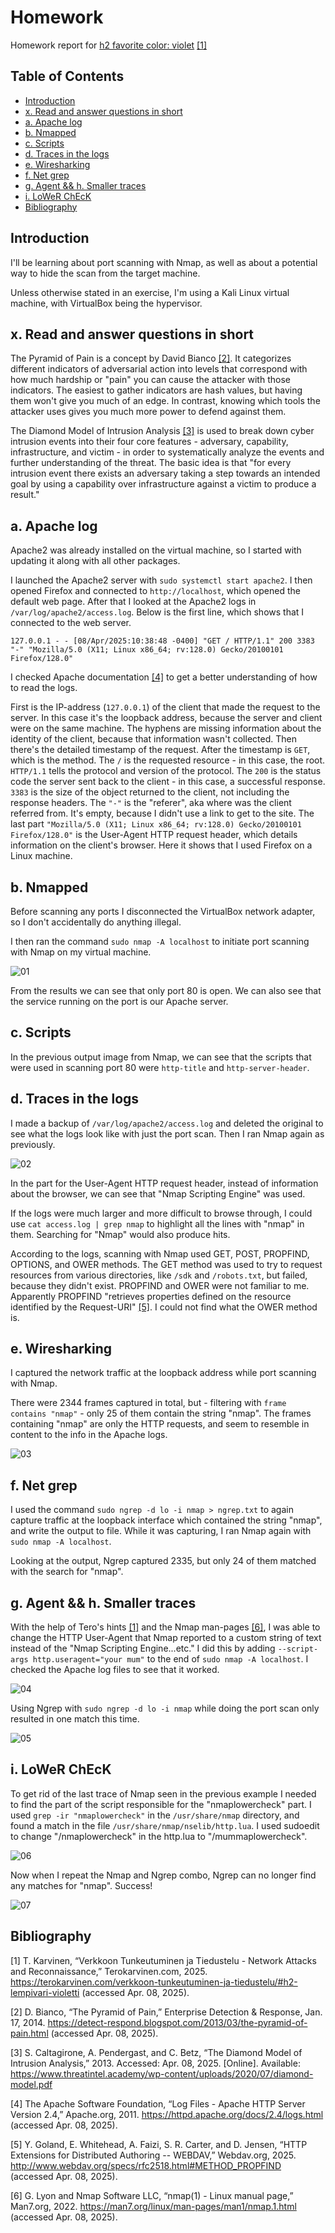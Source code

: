 # Homework

Homework report for [h2 favorite color: violet](https://terokarvinen.com/verkkoon-tunkeutuminen-ja-tiedustelu/#h2-lempivari-violetti) [[1]](#bibliography)

## Table of Contents

- [Introduction](#1-introduction)
- [x. Read and answer questions in short](#x-read-and-answer-questions-in-short)
- [a. Apache log](#a-apache-log)
- [b. Nmapped](#b-nmapped)
- [c. Scripts](#c-scripts)
- [d. Traces in the logs](#d-traces-in-the-logs)
- [e. Wiresharking](#e-wiresharking)
- [f. Net grep](#f-net-grep)
- [g. Agent && h. Smaller traces](#g-agent--h-smaller-traces)
- [i. LoWeR ChEcK](#i-lower-check)
- [Bibliography](#bibliography)

## Introduction

I'll be learning about port scanning with Nmap, as well as about a potential way to hide the scan from the target machine.

Unless otherwise stated in an exercise, I'm using a Kali Linux virtual machine, with VirtualBox being the hypervisor.

## x. Read and answer questions in short

The Pyramid of Pain is a concept by David Bianco [[2]](#bibliography). It categorizes different indicators of adversarial action into levels that correspond with how much hardship or "pain" you can cause the attacker with those indicators. The easiest to gather indicators are hash values, but having them won't give you much of an edge. In contrast, knowing which tools the attacker uses gives you much more power to defend against them.

The Diamond Model of Intrusion Analysis [[3]](#bibliography) is used to break down cyber intrusion events into their four core features - adversary, capability, infrastructure, and victim - in order to systematically analyze the events and further understanding of the threat. The basic idea is that "for every intrusion event there exists an adversary taking a step towards an intended goal by using a capability over infrastructure against a victim to produce a result."

## a. Apache log

Apache2 was already installed on the virtual machine, so I started with updating it along with all other packages.

I launched the Apache2 server with ``sudo systemctl start apache2``. I then opened Firefox and connected to ``http://localhost``, which opened the default web page. After that I looked at the Apache2 logs in ``/var/log/apache2/access.log``. Below is the first line, which shows that I connected to the web server.

```
127.0.0.1 - - [08/Apr/2025:10:38:48 -0400] "GET / HTTP/1.1" 200 3383 "-" "Mozilla/5.0 (X11; Linux x86_64; rv:128.0) Gecko/20100101 Firefox/128.0"
```

I checked Apache documentation [[4]](#bibliography) to get a better understanding of how to read the logs.

First is the IP-address (``127.0.0.1``) of the client that made the request to the server. In this case it's the loopback address, because the server and client were on the same machine. The hyphens are missing information about the identity of the client, because that information wasn't collected. Then there's the detailed timestamp of the request. After the timestamp is ``GET``, which is the method. The ``/`` is the requested resource - in this case, the root. ``HTTP/1.1`` tells the protocol and version of the protocol. The ``200`` is the status code the server sent back to the client - in this case, a successful response. ``3383`` is the size of the object returned to the client, not including the response headers. The ``"-"`` is the "referer", aka where was the client referred from. It's empty, because I didn't use a link to get to the site. The last part ``"Mozilla/5.0 (X11; Linux x86_64; rv:128.0) Gecko/20100101 Firefox/128.0"`` is the User-Agent HTTP request header, which details information on the client's browser. Here it shows that I used Firefox on a Linux machine.

## b. Nmapped

Before scanning any ports I disconnected the VirtualBox network adapter, so I don't accidentally do anything illegal.

I then ran the command ``sudo nmap -A localhost`` to initiate port scanning with Nmap on my virtual machine.

![01](imgs/h2-01.png)

From the results we can see that only port 80 is open. We can also see that the service running on the port is our Apache server.

## c. Scripts

In the previous output image from Nmap, we can see that the scripts that were used in scanning port 80 were ``http-title`` and ``http-server-header``.

## d. Traces in the logs

I made a backup of ``/var/log/apache2/access.log`` and deleted the original to see what the logs look like with just the port scan. Then I ran Nmap again as previously.

![02](imgs/h2-02.png)

In the part for the User-Agent HTTP request header, instead of information about the browser, we can see that "Nmap Scripting Engine" was used. 

If the logs were much larger and more difficult to browse through, I could use ``cat access.log | grep nmap`` to highlight all the lines with "nmap" in them. Searching for "Nmap" would also produce hits.

According to the logs, scanning with Nmap used GET, POST, PROPFIND, OPTIONS, and OWER methods. The GET method was used to try to request resources from various directories, like ``/sdk`` and ``/robots.txt``, but failed, because they didn't exist. PROPFIND and OWER were not familiar to me. Apparently PROPFIND "retrieves properties defined on the resource identified by the Request-URI" [[5]](#bibliography). I could not find what the OWER method is.

## e. Wiresharking

I captured the network traffic at the loopback address while port scanning with Nmap. 

There were 2344 frames captured in total, but - filtering with ``frame contains "nmap"`` - only 25 of them contain the string "nmap". The frames containing "nmap" are only the HTTP requests, and seem to resemble in content to the info in the Apache logs.

![03](imgs/h2-03.png)

## f. Net grep

I used the command ``sudo ngrep -d lo -i nmap > ngrep.txt`` to again capture traffic at the loopback interface which contained the string "nmap", and write the output to file. While it was capturing, I ran Nmap again with ``sudo nmap -A localhost``.

Looking at the output, Ngrep captured 2335, but only 24 of them matched with the search for "nmap".

## g. Agent && h. Smaller traces

With the help of Tero's hints [[1]](#bibliography) and the Nmap man-pages [[6]](#bibliography), I was able to change the HTTP User-Agent that Nmap reported to a custom string of text instead of the "Nmap Scripting Engine...etc." I did this by adding ``--script-args http.useragent="your mum"`` to the end of ``sudo nmap -A localhost``. I checked the Apache log files to see that it worked.

![04](imgs/h2-04.png)

Using Ngrep with ``sudo ngrep -d lo -i nmap`` while doing the port scan only resulted in one match this time.

![05](imgs/h2-05.png)

## i. LoWeR ChEcK

To get rid of the last trace of Nmap seen in the previous example I needed to find the part of the script responsible for the "nmaplowercheck" part. I used ``grep -ir "nmaplowercheck"`` in the ``/usr/share/nmap`` directory, and found a match in the file ``/usr/share/nmap/nselib/http.lua``. I used sudoedit to change "/nmaplowercheck" in the http.lua to "/mummaplowercheck".

![06](imgs/h2-06.png)

Now when I repeat the Nmap and Ngrep combo, Ngrep can no longer find any matches for "nmap". Success!

![07](imgs/h2-07.png)

## Bibliography

[1]
T. Karvinen, “Verkkoon Tunkeutuminen ja Tiedustelu - Network Attacks and Reconnaissance,” Terokarvinen.com, 2025. https://terokarvinen.com/verkkoon-tunkeutuminen-ja-tiedustelu/#h2-lempivari-violetti (accessed Apr. 08, 2025).

[2]
D. Bianco, “The Pyramid of Pain,” Enterprise Detection & Response, Jan. 17, 2014. https://detect-respond.blogspot.com/2013/03/the-pyramid-of-pain.html (accessed Apr. 08, 2025).

[3]
S. Caltagirone, A. Pendergast, and C. Betz, “The Diamond Model of Intrusion Analysis,” 2013. Accessed: Apr. 08, 2025. [Online]. Available: https://www.threatintel.academy/wp-content/uploads/2020/07/diamond-model.pdf

[4]
The Apache Software Foundation, “Log Files - Apache HTTP Server Version 2.4,” Apache.org, 2011. https://httpd.apache.org/docs/2.4/logs.html (accessed Apr. 08, 2025).

[5]
Y. Goland, E. Whitehead, A. Faizi, S. R. Carter, and D. Jensen, “HTTP Extensions for Distributed Authoring -- WEBDAV,” Webdav.org, 2025. http://www.webdav.org/specs/rfc2518.html#METHOD_PROPFIND (accessed Apr. 08, 2025).

[6]
G. Lyon and Nmap Software LLC, “nmap(1) - Linux manual page,” Man7.org, 2022. https://man7.org/linux/man-pages/man1/nmap.1.html (accessed Apr. 08, 2025).